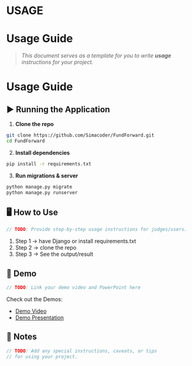 # USAGE 
# Usage Guide
> *This document serves as a template for you to write **usage** instructions for your project.* 

# Usage Guide

## ▶️ Running the Application
1. **Clone the repo**

```bash
git clone https://github.com/Simacoder/FundForward.git
cd FundForward
```

2. **Install dependencies**

```bash
pip install -r requirements.txt
```

3. **Run migrations & server**

```bash
python manage.py migrate
python manage.py runserver
```

## 🖥️ How to Use
``` c
// TODO: Provide step-by-step usage instructions for judges/users.
```
1. Step 1 -> have Django or install requirements.txt
2. Step 2 -> clone the repo 
3. Step 3 -> See the output/result

## 🎥 Demo
``` c
// TODO: Link your demo video and PowerPoint here
```
Check out the Demos: 
- [Demo Video](../demo/demo.mp4)
- [Demo Presentation](../demo/demo.pptx)

## 📌 Notes
``` c
// TODO: Add any special instructions, caveats, or tips
// for using your project.
```